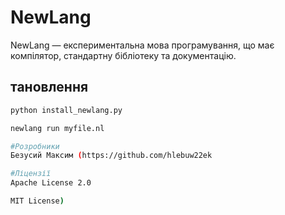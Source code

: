 # NewLang

NewLang — експериментальна мова програмування, що має компілятор, стандартну бібліотеку та документацію.

## тановлення

```bash
python install_newlang.py

newlang run myfile.nl

#Розробники
Безусий Максим (https://github.com/hlebuw22ek

#Ліцензії
Apache License 2.0

MIT License)
